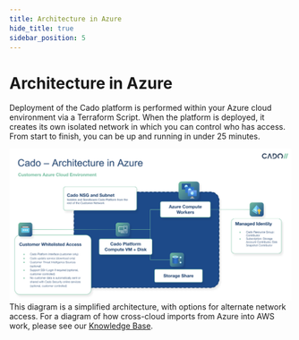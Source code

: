 ```yaml
---
title: Architecture in Azure
hide_title: true
sidebar_position: 5
---
```


# Architecture in Azure

Deployment of the Cado platform is performed within your Azure cloud environment via a Terraform Script. When the platform is deployed, it creates its own isolated network in which you can control who has access. From start to finish, you can be up and running in under 25 minutes.

![Azure Architecture](/img/azure-architecture.png)
This diagram is a simplified architecture, with options for alternate network access.
For a diagram of how cross-cloud imports from Azure into AWS work, please see our [Knowledge Base](https://cadosecurity.zendesk.com/hc/en-gb/articles/23259971240465-How-do-cross-cloud-imports-from-Azure-into-AWS-work).

